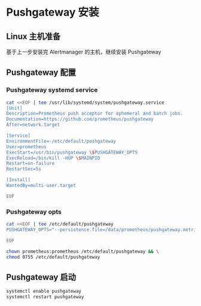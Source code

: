 # Pushgateway 安装

## Linux 主机准备

基于上一步安装完 Alertmanager 的主机，继续安装 Pushgateway

## Pushgateway 配置

### Pushgateway systemd service

```bash
cat <<EOF | tee /usr/lib/systemd/system/pushgateway.service
[Unit]
Description=Prometheus push acceptor for ephemeral and batch jobs.
Documentation=https://github.com/prometheus/pushgateway
After=network.target

[Service]
EnvironmentFile=-/etc/default/pushgateway
User=prometheus
ExecStart=/usr/bin/pushgateway \$PUSHGATEWAY_OPTS
ExecReload=/bin/kill -HUP \$MAINPID
Restart=on-failure
RestartSec=5s

[Install]
WantedBy=multi-user.target

EOF
```

### Pushgateway opts

```bash
cat <<EOF | tee /etc/default/pushgateway
PUSHGATEWAY_OPTS="--persistence.file=/data/prometheus/pushgateway.metrics --persistence.interval=1m"

EOF
```

```bash
chown prometheus:prometheus /etc/default/pushgateway && \
chmod 0755 /etc/default/pushgateway
```

## Pushgateway 启动

```bash
systemctl enable pushgateway
systemctl restart pushgateway
```
